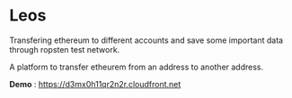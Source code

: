 # Leos
Transfering ethereum to different accounts and save some important data through ropsten test network. 

A platform to transfer etheurem from an address to another address.

**Demo** : https://d3mx0h11qr2n2r.cloudfront.net




